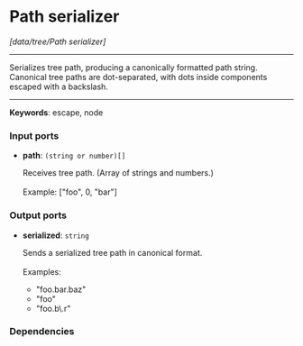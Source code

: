 # Path serializer

_[data/tree/Path serializer]_

---

Serializes tree path, producing a canonically formatted path string.<br>
Canonical tree paths are dot-separated, with dots inside components escaped with a backslash.<br>

---

__Keywords__: escape, node

### Input ports

* __path__: ` (string or number)[] `


    Receives tree path. (Array of strings and numbers.)<br>
    <br>
    Example: ["foo", 0, "bar"]<br>

### Output ports

* __serialized__: ` string `


    Sends a serialized tree path in canonical format.<br>
    <br>
    Examples:<br>
    * "foo.bar.baz"<br>
    * "foo"<br>
    * "foo.b\\.r"<br>

### Dependencies





